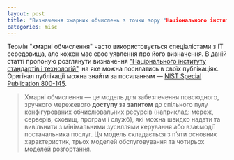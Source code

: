 ```yaml
---
layout: post
title: "Визначення хмарних обчислень з точки зору "Національного інституту стандартів і технологій""
categories: misc
---
```


Термін "хмарні обчислення" часто використовується спеціалістами з ІТ середовища, але кожен має своє уявлення про його визначення. В даній статті пропоную розглянути визначення ["Національного інституту стандартів і технологій"](https://uk.wikipedia.org/wiki/%D0%9D%D0%B0%D1%86%D1%96%D0%BE%D0%BD%D0%B0%D0%BB%D1%8C%D0%BD%D0%B8%D0%B9_%D1%96%D0%BD%D1%81%D1%82%D0%B8%D1%82%D1%83%D1%82_%D1%81%D1%82%D0%B0%D0%BD%D0%B4%D0%B0%D1%80%D1%82%D1%96%D0%B2_%D1%96_%D1%82%D0%B5%D1%85%D0%BD%D0%BE%D0%BB%D0%BE%D0%B3%D1%96%D1%97), на яке можна посилатись в своїх публікаціях. Оригінал публікації можна знайти за посиланням — [NIST Special Publication 800-145](https://nvlpubs.nist.gov/nistpubs/Legacy/SP/nistspecialpublication800-145.pdf).

> Хмарні обчислення — це модель для забезпечення повсюдного, зручного мережевого **доступу за запитом** до спільного пулу конфігурованих обчислювальних ресурсів (наприклад: мереж, серверів, сховищ, програм і служб), які можна швидко надати та вивільнити з мінімальними зусиллями керування або взаємодії постачальника послуг. Ця модель складається з п’яти основних характеристик, трьох моделей обслуговування та чотирьох моделей розгортання.
